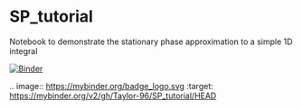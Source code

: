 # SP_tutorial
Notebook to demonstrate the stationary phase approximation to a simple 1D integral

[![Binder](https://mybinder.org/badge_logo.svg)](https://mybinder.org/v2/gh/Taylor-96/SP_tutorial/HEAD)

.. image:: https://mybinder.org/badge_logo.svg
 :target: https://mybinder.org/v2/gh/Taylor-96/SP_tutorial/HEAD
